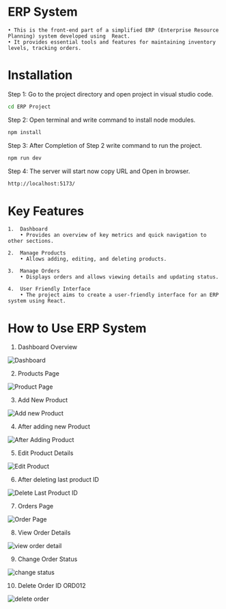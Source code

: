# ERP System 
    • This is the front-end part of a simplified ERP (Enterprise Resource Planning) system developed using  React.
    • It provides essential tools and features for maintaining inventory levels, tracking orders.


# Installation
Step 1: Go to the project directory and open project in visual studio code.
~~~bash  
cd ERP Project
~~~

Step 2: Open terminal and write command to install node modules.
~~~bash
npm install
~~~

Step 3: After Completion of Step 2 write command to run the project.
~~~bash
npm run dev
~~~

Step 4: The server will start now copy URL and Open in browser.
~~~bash
http://localhost:5173/
~~~ 
 


# Key Features 
    1.  Dashboard 
        • Provides an overview of key metrics and quick navigation to other sections.

    2.  Manage Products
        • Allows adding, editing, and deleting products.

    3.  Manage Orders
        • Displays orders and allows viewing details and updating status.

    4.  User Friendly Interface
        • The project aims to create a user-friendly interface for an ERP system using React.



# How to Use ERP System


1) Dashboard Overview

![Dashboard](https://github.com/dhulam123/ERP-System/assets/93127690/3a2bbe68-a805-4735-b9e4-1422f236fc79)


2) Products Page

![Product Page](https://github.com/dhulam123/ERP-System/assets/93127690/1934aebf-0232-4876-b9e0-d9f1250fb917)


3) Add New Product

![Add new Product](https://github.com/dhulam123/ERP-System/assets/93127690/424e73ec-fd36-4f29-a1f7-89de6d2a6d35)


4) After adding new Product

![After Adding Product](https://github.com/dhulam123/ERP-System/assets/93127690/b19f0b1b-b309-4b65-bef5-7a8906df51c6)


5) Edit Product Details

![Edit Product](https://github.com/dhulam123/ERP-System/assets/93127690/ab0a1953-7a3d-4ce1-a87d-9b12746b9689)


6) After deleting last product ID

![Delete Last Product ID](https://github.com/dhulam123/ERP-System/assets/93127690/2838e0e8-b7fb-49bb-91b3-7ef2f03cbbd0)


7) Orders Page

![Order Page](https://github.com/dhulam123/ERP-System/assets/93127690/6b25057b-3a37-407e-bc8a-f56c648db806)


8) View Order Details 

![view order detail](https://github.com/dhulam123/ERP-System/assets/93127690/d55cbdbb-a328-4777-acfb-abd0cc90da06)


9)  Change Order Status

![change status](https://github.com/dhulam123/ERP-System/assets/93127690/b15a4031-2102-4b61-bffd-34e4d3ee424f)


10)  Delete Order ID ORD012

![delete order](https://github.com/dhulam123/ERP-System/assets/93127690/95c13720-c602-460b-94a4-fb8fec73abe2)

